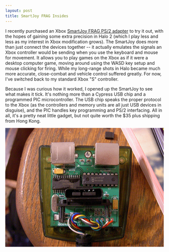 ```yaml
---
layout: post
title: SmartJoy FRAG Insides
---
```

I recently purchased an Xbox [SmartJoy FRAG PS/2 adapter](http://www.lik-sang.com/info.php?category=53&products_id=5438&) to try it out, with the hopes of gaining some extra precision in Halo 2 (which I play less and less as my interest in Xbox modification grows). The SmartJoy does more than just connect the devices together -- it actually emulates the signals an Xbox controller would be sending when you use the keyboard and mouse for movement. It allows you to play games on the Xbox as if it were a desktop computer game, moving around using the WASD key setup and mouse clicking for firing. While my long-range shots in Halo became much more accurate, close-combat and vehicle control suffered greatly. For now, I've switched back to my standard Xbox "S" controller.

Because I was curious how it worked, I opened up the SmartJoy to see what makes it tick.  It's nothing more than a Cypress USB chip and a programmed PIC microcontroller.  The USB chip speaks the proper protocol to the Xbox (as the controllers and memory units are all just USB devices in disguise), and the PIC handles key programming and PS/2 interfacing.  All in all, it's a pretty neat little gadget, but not quite worth the $35 plus shipping from Hong Kong.

![smartjoy frag insides](/assets/xbox_smartjoy_frag_insides.jpg)
